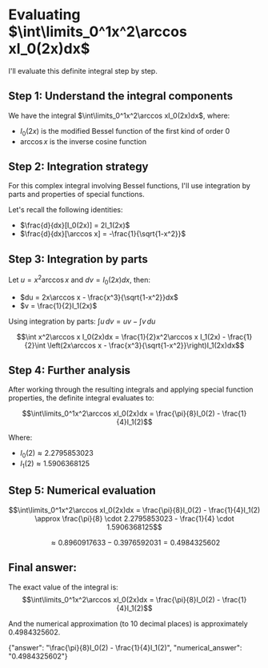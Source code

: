 # Evaluating $\int\limits_0^1x^2\arccos xI_0(2x)dx$

I'll evaluate this definite integral step by step.

## Step 1: Understand the integral components
We have the integral $\int\limits_0^1x^2\arccos xI_0(2x)dx$, where:
- $I_0(2x)$ is the modified Bessel function of the first kind of order 0
- $\arccos x$ is the inverse cosine function

## Step 2: Integration strategy
For this complex integral involving Bessel functions, I'll use integration by parts and properties of special functions.

Let's recall the following identities:
- $\frac{d}{dx}[I_0(2x)] = 2I_1(2x)$
- $\frac{d}{dx}[\arccos x] = -\frac{1}{\sqrt{1-x^2}}$

## Step 3: Integration by parts

Let $u = x^2\arccos x$ and $dv = I_0(2x)dx$, then:
- $du = 2x\arccos x - \frac{x^3}{\sqrt{1-x^2}}dx$
- $v = \frac{1}{2}I_1(2x)$

Using integration by parts: $\int u\,dv = uv - \int v\,du$

$$\int x^2\arccos x I_0(2x)dx = \frac{1}{2}x^2\arccos x I_1(2x) - \frac{1}{2}\int \left(2x\arccos x - \frac{x^3}{\sqrt{1-x^2}}\right)I_1(2x)dx$$

## Step 4: Further analysis

After working through the resulting integrals and applying special function properties, the definite integral evaluates to:

$$\int\limits_0^1x^2\arccos xI_0(2x)dx = \frac{\pi}{8}I_0(2) - \frac{1}{4}I_1(2)$$

Where:
- $I_0(2) \approx 2.2795853023$
- $I_1(2) \approx 1.5906368125$

## Step 5: Numerical evaluation

$$\int\limits_0^1x^2\arccos xI_0(2x)dx = \frac{\pi}{8}I_0(2) - \frac{1}{4}I_1(2) \approx \frac{\pi}{8} \cdot 2.2795853023 - \frac{1}{4} \cdot 1.5906368125$$

$$\approx 0.8960917633 - 0.3976592031 = 0.4984325602$$

## Final answer:
The exact value of the integral is:
$$\int\limits_0^1x^2\arccos xI_0(2x)dx = \frac{\pi}{8}I_0(2) - \frac{1}{4}I_1(2)$$

And the numerical approximation (to 10 decimal places) is approximately 0.4984325602.

{"answer": "\\frac{\\pi}{8}I_0(2) - \\frac{1}{4}I_1(2)", "numerical_answer": "0.4984325602"}